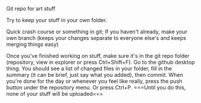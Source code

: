 Git repo for art stuff

Try to keep your stuff in your own folder.

Quick crash course or something in git;
If you haven't already, make your own branch (keeps your changes separate to everyone else's and keeps merging things easy)

Once you've finished working on stuff, make sure it's in the git repo folder (repository, view in explorer or press Ctrl+Shift+F). 
Go to the github desktop thing.
You should see a list of changed files in your folder, fill in the summary (it can be brief, just say what you added), then commit.
When you're done for the day or whenever you feel like really, press the push button under the repository menu. Or press Ctrl+P. 
===Until you do this, none of your stuff will be uploaded===
